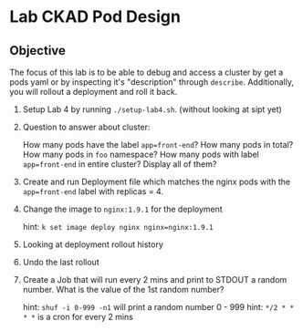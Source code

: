 # Lab CKAD Pod Design

## Objective

The focus of this lab is to be able to debug and access a cluster by get a pods yaml or by inspecting it's "description" through `describe`.  Additionally, you will rollout a deployment and roll it back.

1. Setup Lab 4 by running `./setup-lab4.sh`. (without looking at sipt yet)

2. Question to answer about cluster:

    How many pods have the label `app=front-end`?
    How many pods in total?
    How many pods in `foo` namespace?
    How many pods with label `app=front-end` in entire cluster?
    Display all of them?

3. Create and run Deployment file which matches the nginx pods with the `app=front-end` label with replicas = 4.

4. Change the image to `nginx:1.9.1` for the deployment

    hint: `k set image deploy nginx nginx=nginx:1.9.1`

5. Looking at deployment rollout history

6. Undo the last rollout

7. Create a Job that will run every 2 mins and print to STDOUT a random number.  What is the value of the 1st random number?

    hint: `shuf -i 0-999 -n1` will print a random number 0 - 999
    hint: `*/2 * * * *` is a cron for every 2 mins